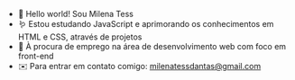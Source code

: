 - 🐣 Hello world! Sou Milena Tess
- 🪱 Estou estudando JavaScript e aprimorando os conhecimentos em HTML e CSS, através de projetos
- 🦋 À procura de emprego na área de desenvolvimento web com foco em front-end 
- ✉️ Para entrar em contato comigo: milenatessdantas@gmail.com
